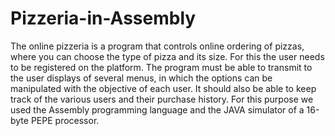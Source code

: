 # Pizzeria-in-Assembly
The online pizzeria is a program that controls online ordering of pizzas, where you can choose the type of pizza and its size. For this the user needs to be registered on the platform. The program must be able to transmit to the user displays of several menus, in which the options can be manipulated with the objective of each user. It should also be able to keep track of the various users and their purchase history. For this purpose we used the Assembly programming language and the JAVA simulator of a 16-byte PEPE processor.
